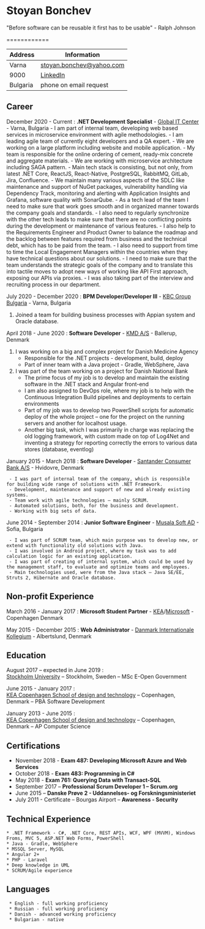 # Stoyan Bonchev
"Before software can be reusable it first has to be usable" - Ralph Johnson

============

Address | Information
------- | -----------
Varna |stoyan.bonchev@yahoo.com
9000 |[LinkedIn](https://www.linkedin.com/in/sbonchev/)
Bulgaria |phone on email request

Career
---------

December 2020 - Current
:   **.NET Development Specialist** - [Global IT Center](https://www.digitalhubvarna.com) - Varna, Bulgaria
     - I am part of internal team, developing web based services in microservice environment with agile methodologies.
     - I am leading agile team of currently eight developers and a QA expert.
     - We are working on a large platform including website and mobile application.
     - My team is responsible for the online ordering of cement, ready-mix concrete and aggregate materials.
     - We are working with microservice architecture including SAGA pattern.
     - Main tech stack is consisting, but not only, from latest .NET Core, ReactJS, React-Native, PostgreSQL, RabbitMQ, GitLab, Jira, Confluence.
     - We maintain many various aspects of the SDLC like maintenance and support of NuGet packages, vulnerability handling via Dependency Track, monitoring and alerting with Application Insights and Grafana, software quality with SonarQube.
     - As a tech lead of the team I need to make sure that work goes smooth and in organized manner towards the company goals and standards.
     - I also need to regularly synchronize with the other tech leads to make sure that there are no conflicting points during the development or maintenance of various features.
     - I also help to the Requirements Engineer and Product Owner to balance the roadmap and the backlog between features required from business and the technical debt, which has to be paid from the team.
     - I also need to support from time to time the Local Engagement Managers within the countries when they have technical questions about our solutions.
     - I need to make sure that the team understands the strategic goals of the company and to translate this into tactile moves to adopt new ways of working like API First approach, exposing our APIs via proxies.
     - I was also taking part of the interview and recruiting process in our department. 

July 2020 - December 2020
:   **BPM Developer/Developer III** - [KBC Group Bulgaria](www.kbc.com) - Varna, Bulgaria
1. Joined a team for building business processes with Appian system and Oracle database.


April 2018 - June 2020
:   **Software Developer** - [KMD A/S](www.kmd.dk) - Ballerup, Denmark

1. I was working on a big and complex project for Danish Medicine Agency
   - Responsible for the .NET projects - development, build, deploy
   - Part of inner team with a Java project - Gradle, WebSphere, Java 
2. I was part of the team working on a project for Danish National Bank
   - The prime focus of my job is to develop and maintain the existing software in the .NET stack and Angular front-end
   - I am also assigned to DevOps role, where my job is to help with the Continuous Integration Build pipelines and deployments to certain environments
   - Part of my job was to develop two PowerShell scripts for automatic deploy of the whole project – one for the project on the running servers and another for localhost usage.
   - Another big task, which I was primarily in charge was replacing the old logging framework, with custom made on top of Log4Net and inventing a strategy for reporting correctly the errors to various data stores (database, eventlog)


January 2015 - March 2018
:   **Software Developer** - [Santander Consumer Bank A/S](www.santanderconsumer.dk) - Hvidovre, Denmark

     - I was part of internal team of the company, which is responsible for building wide range of solutions with .NET Framework.
     - Development, maintenance and support of new and already existing systems.
     - Team work with agile technologies – mainly SCRUM.
     - Automated solutions, both, for the business and development. 
     - Working with big sets of data.

June 2014 - September 2014
:   **Junior Software Engineer** - [Musala Soft AD](www.musala.bg) - Sofia, Bulgaria

     - I was part of SCRUM team, which main purpose was to develop new, or extend with functionality old solutions with Java.
     - I was involved in Android project, where my task was to add calculation logic for an existing application.
     - I was part of creating of internal system, which could be used by the management staff, to evaluate and optimize teams and employees.
     - Main technologies used, were from the Java stack – Java SE/EE, Struts 2, Hibernate and Oracle database.



Non-profit Experience
---------------------

March 2016 - January 2017
:   **Microsoft Student Partner** - [KEA](www.kea.dk)/[Microsoft](https://msdn.microsoft.com/en-us/microsoftstudentpartners.aspx) - Copenhagen Denmark

May 2015 - December 2015
:   **Web Administrator** - [Danmark Internationale Kollegium](www.dkik.dk) - Albertslund, Denmark
 

Education
---------

August 2017 – expected in June 2019
:   
[Stockholm University](http://www.su.se/english/) – Stockholm, Sweden – MSc E-Open Government
 
June 2015 - January 2017
:   
[KEA Copenhagen School of design and technology](http://www.kea.dk/en/) – Copenhagen, Denmark – PBA Software Development 

January 2013 - June 2015
:   
[KEA Copenhagen School of design and technology](http://www.kea.dk/en/) – Copenhagen, Denmark – AP Computer Science 


Certifications
--------------
* November 2018 - **Exam 487: Developing Microsoft Azure and Web Services**
* October 2018 - **Exam 483: Programming in C#**
* May 2018 - **Exam 761: Querying Data with Transact-SQL**
* September 2017 – **Professional Scrum Developer 1 – Scrum.org**
* June 2015 – **Danske Prøve 2 - Uddannelses- og Forskningsministeriet**
* July 2011 - Certificate – Bourgas Airport – **Awareness - Security**


Technical Experience
--------------------

    * .NET Framework - C#, .NET Core, REST APIs, WCF, WPF (MVVM), Windows Froms, MVC 5, ASP.NET Web Forms, PowerShell
    * Java - Gradle, WebSphere
    * MSSQL Server, MySQL
    * Angular 2+
    * PHP - Laravel
    * Deep knowledge in UML
    * SCRUM/Agile experience


Languages
---------

     * English - full working proficiency
     * Russian - full working proficiency
     * Danish - advanced working proficiency
     * Bulgarian - native

